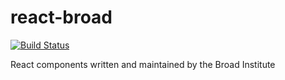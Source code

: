 # react-broad

[![Build Status](https://travis-ci.org/broadinstitute/react-broad.svg?branch=master)](https://travis-ci.org/broadinstitute/react-broad)

React components written and maintained by the Broad Institute
